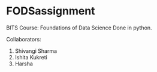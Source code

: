# FODSassignment


BITS Course: Foundations of Data Science
Done in python.

Collaborators:
1. Shivangi Sharma
2. Ishita Kukreti
3. Harsha
